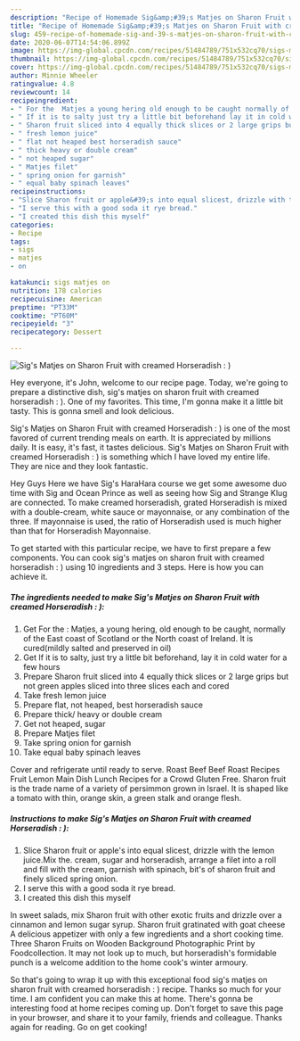```yaml
---
description: "Recipe of Homemade Sig&amp;#39;s Matjes on Sharon Fruit with creamed Horseradish : )"
title: "Recipe of Homemade Sig&amp;#39;s Matjes on Sharon Fruit with creamed Horseradish : )"
slug: 459-recipe-of-homemade-sig-and-39-s-matjes-on-sharon-fruit-with-creamed-horseradish
date: 2020-06-07T14:54:06.899Z
image: https://img-global.cpcdn.com/recipes/51484789/751x532cq70/sigs-matjes-on-sharon-fruit-with-creamed-horseradish-recipe-main-photo.jpg
thumbnail: https://img-global.cpcdn.com/recipes/51484789/751x532cq70/sigs-matjes-on-sharon-fruit-with-creamed-horseradish-recipe-main-photo.jpg
cover: https://img-global.cpcdn.com/recipes/51484789/751x532cq70/sigs-matjes-on-sharon-fruit-with-creamed-horseradish-recipe-main-photo.jpg
author: Minnie Wheeler
ratingvalue: 4.8
reviewcount: 14
recipeingredient:
- " For the  Matjes a young hering old enough to be caught normally of the East coast of Scotland or the North coast of Ireland It is curedmildly salted and preserved in oil"
- " If it is to salty just try a little bit beforehand lay it in cold water for a few hours"
- " Sharon fruit sliced into 4 equally thick slices or 2 large grips but not green apples sliced into three slices each and cored"
- " fresh lemon juice"
- " flat not heaped best horseradish sauce"
- " thick heavy or double cream"
- " not heaped sugar"
- " Matjes filet"
- " spring onion for garnish"
- " equal baby spinach leaves"
recipeinstructions:
- "Slice Sharon fruit or apple&#39;s into equal slicest, drizzle with the lemon juice.Mix the. cream, sugar and horseradish, arrange a filet into a roll and fill with the cream, garnish with spinach, bit&#39;s of sharon fruit and finely sliced spring onion."
- "I serve this with a good soda it rye bread."
- "I created this dish this myself"
categories:
- Recipe
tags:
- sigs
- matjes
- on

katakunci: sigs matjes on 
nutrition: 178 calories
recipecuisine: American
preptime: "PT33M"
cooktime: "PT60M"
recipeyield: "3"
recipecategory: Dessert

---
```



![Sig&#39;s Matjes on Sharon Fruit with creamed Horseradish : )](https://img-global.cpcdn.com/recipes/51484789/751x532cq70/sigs-matjes-on-sharon-fruit-with-creamed-horseradish-recipe-main-photo.jpg)

Hey everyone, it's John, welcome to our recipe page. Today, we're going to prepare a distinctive dish, sig&#39;s matjes on sharon fruit with creamed horseradish : ). One of my favorites. This time, I'm gonna make it a little bit tasty. This is gonna smell and look delicious.

Sig&#39;s Matjes on Sharon Fruit with creamed Horseradish : ) is one of the most favored of current trending meals on earth. It is appreciated by millions daily. It is easy, it's fast, it tastes delicious. Sig&#39;s Matjes on Sharon Fruit with creamed Horseradish : ) is something which I have loved my entire life. They are nice and they look fantastic.

Hey Guys Here we have Sig&#39;s HaraHara course we get some awesome duo time with Sig and Ocean Prince as well as seeing how Sig and Strange Klug are connected. To make creamed horseradish, grated Horseradish is mixed with a double-cream, white sauce or mayonnaise, or any combination of the three. If mayonnaise is used, the ratio of Horseradish used is much higher than that for Horseradish Mayonnaise.


To get started with this particular recipe, we have to first prepare a few components. You can cook sig&#39;s matjes on sharon fruit with creamed horseradish : ) using 10 ingredients and 3 steps. Here is how you can achieve it.

<!--inarticleads1-->

##### The ingredients needed to make Sig&#39;s Matjes on Sharon Fruit with creamed Horseradish : ):

1. Get  For the : Matjes, a young hering, old enough to be caught, normally of the East coast of Scotland or the North coast of Ireland. It is cured(mildly salted and preserved in oil)
1. Get  If it is to salty, just try a little bit beforehand, lay it in cold water for a few hours
1. Prepare  Sharon fruit sliced into 4 equally thick slices or 2 large grips but not green apples sliced into three slices each and cored
1. Take  fresh lemon juice
1. Prepare  flat, not heaped, best horseradish sauce
1. Prepare  thick/ heavy or double cream
1. Get  not heaped, sugar
1. Prepare  Matjes filet
1. Take  spring onion for garnish
1. Take  equal baby spinach leaves


Cover and refrigerate until ready to serve. Roast Beef Beef Roast Recipes Fruit Lemon Main Dish Lunch Recipes for a Crowd Gluten Free. Sharon fruit is the trade name of a variety of persimmon grown in Israel. It is shaped like a tomato with thin, orange skin, a green stalk and orange flesh. 

<!--inarticleads2-->

##### Instructions to make Sig&#39;s Matjes on Sharon Fruit with creamed Horseradish : ):

1. Slice Sharon fruit or apple&#39;s into equal slicest, drizzle with the lemon juice.Mix the. cream, sugar and horseradish, arrange a filet into a roll and fill with the cream, garnish with spinach, bit&#39;s of sharon fruit and finely sliced spring onion.
1. I serve this with a good soda it rye bread.
1. I created this dish this myself


In sweet salads, mix Sharon fruit with other exotic fruits and drizzle over a cinnamon and lemon sugar syrup. Sharon fruit gratinated with goat cheese A delicious appetizer with only a few ingredients and a short cooking time. Three Sharon Fruits on Wooden Background Photographic Print by Foodcollection. It may not look up to much, but horseradish&#39;s formidable punch is a welcome addition to the home cook&#39;s winter armoury. 

So that's going to wrap it up with this exceptional food sig&#39;s matjes on sharon fruit with creamed horseradish : ) recipe. Thanks so much for your time. I am confident you can make this at home. There's gonna be interesting food at home recipes coming up. Don't forget to save this page in your browser, and share it to your family, friends and colleague. Thanks again for reading. Go on get cooking!
